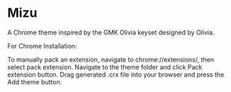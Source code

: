 # Mizu

A Chrome theme inspired by the GMK Olivia keyset designed by Olivia.

For Chrome Installation:

To manually pack an extension, navigate to chrome://extensions/, then select pack extension. Navigate to the theme folder and click Pack extension button. Drag generated .crx file into your browser and press the Add theme button.
